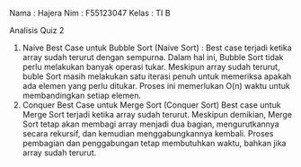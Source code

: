 Nama  : Hajera
Nim   : F55123047
Kelas : TI B

Analisis Quiz 2

1. Naive
   Best Case untuk Bubble Sort (Naive Sort) :
   Best case terjadi ketika array sudah terurut dengan sempurna. Dalam hal ini, Bubble Sort tidak perlu melakukan banyak operasi tukar. Meskipun array sudah terurut,              buble Sort masih melakukan satu iterasi penuh untuk memeriksa apakah ada elemen yang perlu ditukar. Proses ini memerlukan O(n) waktu untuk membandingkan setiap elemen.
2. Conquer
   Best Case untuk Merge Sort (Conquer Sort)
   Best case untuk Merge Sort terjadi ketika array sudah terurut. Meskipun demikian, Merge Sort tetap akan membagi array menjadi dua bagian, mengurutkannya secara rekursif,       dan kemudian menggabungkannya kembali. Proses pembagian dan penggabungan tetap membutuhkan waktu, bahkan jika array sudah terurut.

